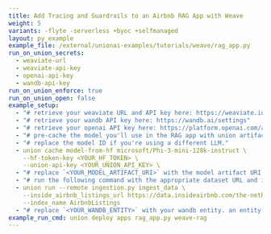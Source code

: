 ```yaml
---
title: Add Tracing and Guardrails to an Airbnb RAG App with Weave
weight: 5
variants: -flyte -serverless +byoc +selfmanaged
layout: py_example
example_file: /external/unionai-examples/tutorials/weave/rag_app.py
run_on_union_secrets:
  - weaviate-url
  - weaviate-api-key
  - openai-api-key
  - wandb-api-key
run_on_union_enforce: true
run_on_union_open: false
example_setup:
  - "# retrieve your weaviate URL and API key here: https://weaviate.io/developers/weaviate/connections/connect-cloud"
  - "# retrieve your wandb API key here: https://wandb.ai/settings"
  - "# retrieve your openai API key here: https://platform.openai.com/api-keys"
  - "# pre-cache the model you'll use in the RAG app with union artifacts."
  - "# replace the model ID if you're using a different LLM."
  - union cache model-from-hf microsoft/Phi-3-mini-128k-instruct \
    --hf-token-key <YOUR_HF_TOKEN> \
    --union-api-key <YOUR_UNION_API_KEY> \
  - "# replace `<YOUR_MODEL_ARTIFACT_URI>` with the model artifact URI returned from the union cache step."
  - "# run the following command with the appropriate dataset URL and index name to ingest documents:"
  - union run --remote ingestion.py ingest_data \
    --inside_airbnb_listings_url https://data.insideairbnb.com/the-netherlands/north-holland/amsterdam/2025-03-02/data/listings.csv.gz \
    --index_name AirbnbListings
  - "# replace `<YOUR_WANDB_ENTITY>` with your wandb entity. an entity represents a user name or a team name."
example_run_cmd: union deploy apps rag_app.py weave-rag
---
```


